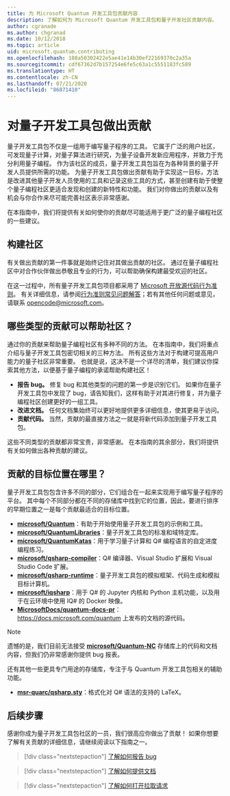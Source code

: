 ```yaml
---
title: 为 Microsoft Quantum 开发工具包贡献内容
description: 了解如何为 Microsoft Quantum 开发工具包和量子开发社区贡献内容。
author: cgranade
ms.author: chgranad
ms.date: 10/12/2018
ms.topic: article
uid: microsoft.quantum.contributing
ms.openlocfilehash: 108a50302422e5ae41e14b30ef22169370c2a35a
ms.sourcegitcommit: cdf67362d7b157254e6fe5c63a1c5551183fc589
ms.translationtype: HT
ms.contentlocale: zh-CN
ms.lasthandoff: 07/21/2020
ms.locfileid: "86871410"
---
```

# <a name="contributing-to-the-quantum-development-kit"></a>对量子开发工具包做出贡献

量子开发工具包不仅是一组用于编写量子程序的工具。
它属于广泛的用户社区，可发现量子计算，对量子算法进行研究，为量子设备开发新应用程序，并致力于充分利用量子编程。
作为该社区的成员，量子开发工具包旨在为各种背景的量子开发人员提供所需的功能。
为量子开发工具包做出贡献有助于实现这一目标，方法是改进其他量子开发人员使用的工具和记录这些工具的方式，甚至创建有助于使整个量子编程社区更适合发现和创建的新特性和功能。
我们对你做出的贡献以及有机会与你合作来尽可能完善社区表示非常感谢。

在本指南中，我们将提供有关如何使你的贡献尽可能适用于更广泛的量子编程社区的一些建议。

## <a name="building-community"></a>构建社区

有关做出贡献的第一件事就是始终记住对其做出贡献的社区。
通过在量子编程社区中对合作伙伴做出恭敬且专业的行为，可以帮助确保构建最受欢迎的社区。

在这一过程中，所有量子开发工具包项目都采用了 [Microsoft 开放源代码行为准则](https://opensource.microsoft.com/codeofconduct/)。
有关详细信息，请参阅[行为准则常见问题解答](https://opensource.microsoft.com/codeofconduct/faq/)；若有其他任何问题或意见，请联系 [opencode@microsoft.com](mailto:opencode@microsoft.com)。

## <a name="what-kinds-of-contributions-help-the-community"></a>哪些类型的贡献可以帮助社区？

通过你的贡献来帮助量子编程社区有多种不同的方法。
在本指南中，我们将重点介绍与量子开发工具包密切相关的三种方法。
所有这些方法对于构建可提高用户能力的量子社区非常重要。
也就是说，这决不是一个详尽的清单，我们建议你探索其他方法，以便基于量子编程的承诺帮助构建社区！

- **报告 bug。** 修复 bug 和其他类型的问题的第一步是识别它们。 如果你在量子开发工具包中发现了 bug，请告知我们，这样有助于对其进行修复，并为量子编程社区创建更好的一组工具。
- **改进文档。** 任何文档集始终可以更好地提供更多详细信息，使其更易于访问。
- **贡献代码。** 当然，贡献的最直接方法之一就是将新代码添加到量子开发工具包。

这些不同类型的贡献都非常宝贵，非常感谢。
在本指南的其余部分，我们将提供有关如何做出各种贡献的建议。

## <a name="where-do-contributions-go"></a>贡献的目标位置在哪里？

量子开发工具包包含许多不同的部分，它们组合在一起来实现用于编写量子程序的平台。
其中每个不同部分都在不同的存储库中找到它的位置，因此，要进行排序的早期位置之一是每个贡献最适合的目标位置。

- [**microsoft/Quantum**](https://github.com/Microsoft/Quantum)：有助于开始使用量子开发工具包的示例和工具。
- [**microsoft/QuantumLibraries**](https://github.com/Microsoft/QuantumLibraries)：量子开发工具包的标准和域特定库。
- [**microsoft/QuantumKatas**](https://github.com/Microsoft/QuantumKatas)：用于学习量子计算和 Q# 编程语言的自定进度编程练习。
- [**microsoft/qsharp-compiler**](https://github.com/microsoft/qsharp-compiler)：Q# 编译器、Visual Studio 扩展和 Visual Studio Code 扩展。
- [**microsoft/qsharp-runtime**](https://github.com/microsoft/qsharp-runtime)：量子开发工具包的模拟框架、代码生成和模拟目标计算机。
- [**microsoft/iqsharp**](https://github.com/microsoft/iqsharp)：用于 Q# 的 Jupyter 内核和 Python 主机功能，以及用于在云环境中使用 IQ# 的 Docker 映像。
- [**MicrosoftDocs/quantum-docs-pr**](https://github.com/MicrosoftDocs/quantum-docs-pr)： https://docs.microsoft.com/quantum 上发布的文档的源代码。

> [!NOTE]
> 遗憾的是，我们目前无法接受 [**microsoft/Quantum-NC**](https://github.com/microsoft/Quantum-NC) 存储库上的代码和文档内容，但我们仍非常感谢你提供 bug 报表。

还有其他一些更具专门用途的存储库，专注于与 Quantum 开发工具包相关的辅助功能。

- [**msr-quarc/qsharp.sty**](https://github.com/msr-quarc/qsharp.sty)：格式化对 Q# 语法的支持的 LaTeX。

## <a name="next-steps"></a>后续步骤

感谢你成为量子开发工具包社区的一员，我们很高应你做出了贡献！
如果你想要了解有关贡献的详细信息，请继续阅读以下指南之一。

> [!div class="nextstepaction"]
> [了解如何报告 bug](xref:microsoft.quantum.contributing.reporting)

> [!div class="nextstepaction"]
> [了解如何提供文档](xref:microsoft.quantum.contributing.docs)

> [!div class="nextstepaction"]
> [了解如何打开拉取请求](xref:microsoft.quantum.contributing.pulls)
